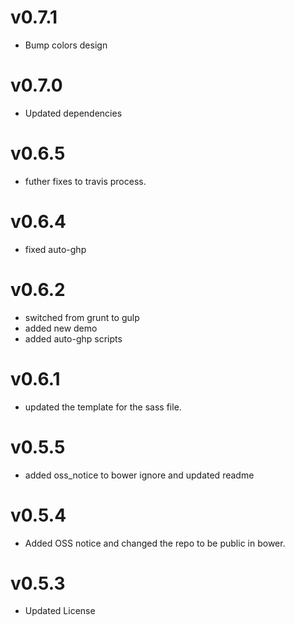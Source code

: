 v0.7.1
==================
* Bump colors design

v0.7.0
==================
* Updated dependencies

v0.6.5
==============================
* futher fixes to travis process.

v0.6.4
==============================
* fixed auto-ghp

v0.6.2
==============================
* switched from grunt to gulp
* added new demo
* added auto-ghp scripts

v0.6.1
==============================
* updated the template for the sass file.

v0.5.5
==============================
* added oss_notice to bower ignore and updated readme

v0.5.4
==============================
* Added OSS notice and changed the repo to be public in bower.

v0.5.3
=====================
* Updated License
